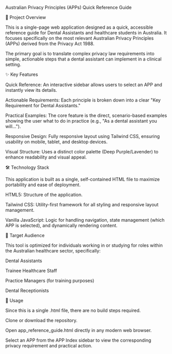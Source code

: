 Australian Privacy Principles (APPs) Quick Reference Guide

🦷 Project Overview

This is a single-page web application designed as a quick, accessible reference guide for Dental Assistants and healthcare students in Australia. It focuses specifically on the most relevant Australian Privacy Principles (APPs) derived from the Privacy Act 1988.

The primary goal is to translate complex privacy law requirements into simple, actionable steps that a dental assistant can implement in a clinical setting.

✨ Key Features

Quick Reference: An interactive sidebar allows users to select an APP and instantly view its details.

Actionable Requirements: Each principle is broken down into a clear "Key Requirement for Dental Assistants."

Practical Examples: The core feature is the direct, scenario-based examples showing the user what to do in practice (e.g., "As a dental assistant you will...").

Responsive Design: Fully responsive layout using Tailwind CSS, ensuring usability on mobile, tablet, and desktop devices.

Visual Structure: Uses a distinct color palette (Deep Purple/Lavender) to enhance readability and visual appeal.

🛠️ Technology Stack

This application is built as a single, self-contained HTML file to maximize portability and ease of deployment.

HTML5: Structure of the application.

Tailwind CSS: Utility-first framework for all styling and responsive layout management.

Vanilla JavaScript: Logic for handling navigation, state management (which APP is selected), and dynamically rendering content.

🎯 Target Audience

This tool is optimized for individuals working in or studying for roles within the Australian healthcare sector, specifically:

Dental Assistants

Trainee Healthcare Staff

Practice Managers (for training purposes)

Dental Receptionists

🚀 Usage

Since this is a single .html file, there are no build steps required.

Clone or download the repository.

Open app_reference_guide.html directly in any modern web browser.

Select an APP from the APP Index sidebar to view the corresponding privacy requirement and practical action.
